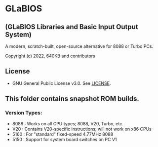 # GLaBIOS
## (GLaBIOS Libraries and Basic Input Output System)
A modern, scratch-built, open-source alternative for 8088 or Turbo PCs.

Copyright (c) 2022, 640KB and contributors

## License

- GNU General Public License v3.0. See [LICENSE](LICENSE).

## This folder contains snapshot ROM builds.

### Version Types:

- 8088 : Works on all CPU types; 8088, V20, Turbo, etc.
- V20  : Contains V20-specific instructions; will not work on x86 CPUs
- 5160 : For "standard" fixed-speed 4.77MHz 8088
- 5150 : Support for system board switches on PC V1

